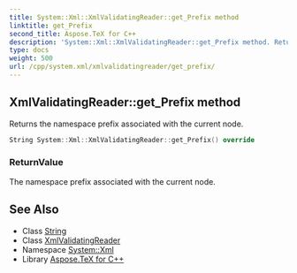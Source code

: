 ```yaml
---
title: System::Xml::XmlValidatingReader::get_Prefix method
linktitle: get_Prefix
second_title: Aspose.TeX for C++
description: 'System::Xml::XmlValidatingReader::get_Prefix method. Returns the namespace prefix associated with the current node in C++.'
type: docs
weight: 500
url: /cpp/system.xml/xmlvalidatingreader/get_prefix/
---
```

## XmlValidatingReader::get_Prefix method


Returns the namespace prefix associated with the current node.

```cpp
String System::Xml::XmlValidatingReader::get_Prefix() override
```


### ReturnValue

The namespace prefix associated with the current node.

## See Also

* Class [String](../../../system/string/)
* Class [XmlValidatingReader](../)
* Namespace [System::Xml](../../)
* Library [Aspose.TeX for C++](../../../)
